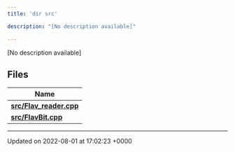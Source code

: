 ```yaml
---
title: 'dir src'

description: "[No description available]"

---
```







[No description available]

## Files

| Name           |
| -------------- |
| **[src/Flav_reader.cpp](/documentation/code/files/flav__reader_8cpp/#file-flav-reader.cpp)**  |
| **[src/FlavBit.cpp](/documentation/code/files/flavbit_8cpp/#file-flavbit.cpp)**  |






-------------------------------

Updated on 2022-08-01 at 17:02:23 +0000
